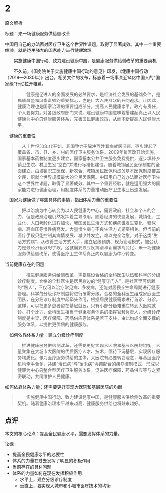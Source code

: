 # 2

原文解析

标题：来一场健康服务供给侧改革

​	  中国用自己的办法面对医疗卫生这个世界性课题，取得了显著成效。其中一个重要经验，就是运用强大的国家能力进行健康治理

　　实施健康中国行动、致力建设健康中国，是健康服务供给侧改革的重要契机

　　不久前，《国务院关于实施健康中国行动的意见》印发，《健康中国行动（2019—2030年）》出台。相关文件的发布，标志着一场事关近14亿中国人的“国家级”行动拉开帷幕。

> 　　健康是促进人的全面发展的必然要求，是经济社会发展的基础条件，是民族昌盛和国家富强的重要标志，也是广大人民群众的共同追求。正因此，健康治理也是国家治理的重要组成部分。提高人民健康水平，政府有责任，个人要努力。对各级政府部门来说，建设健康中国意味着搭建起真正以人民健康为中心的健康服务体系，完善国民健康政策，从而不断提高人民健康水平。

　健康的重要性

> 　从上世纪50年代开始，我国致力于解决百姓看病就医问题，逐步建起了覆盖省、市、县、乡、村的医疗卫生服务体系。2009年新医改开始实施，国家基本药物制度逐步建立，国家基本公共卫生服务免费提供，逐步填补乡镇卫生院、村卫生室“空白”并进行标准化建设。随着城镇居民医保制度的全面建立，由城镇职工医保、新农合、城镇居民医保构成的基本医保制度覆盖全民，织就全世界规模最大的全民医保网。中国用自己的办法面对医疗卫生这个世界性课题，取得了显著成效。其中一个重要经验，就是运用强大的国家能力进行健康治理，用制度体系的力量推动医疗卫生事业迅速发展。

　国家为健康做了哪些具体的事情，指出体系力量的重要性

> 　把以治病为中心转变为以人民健康为中心，需要政府、社会和个人的合力，但是政府治理仍然发挥着主导作用。随着经济的快速发展，城镇化、工业化、人口老龄化进程加快，我国居民生活方式和疾病谱发生变化，糖尿病、高血压等慢性病高发。大量慢性病与不良生活方式紧密相关。但当前的医疗手段只能控制其病情发展、减少并发症，难以完全治愈。对于这类“生活方式病”，从改善生活方式入手，建立层级预防、规范管理模式，被公认为是最经济有效的手段。这就需要顺应疾病谱和新需求的变化，来一场健康服务供给侧改革，使得医疗卫生体系真正向以健康为中心转变。

当前健康存在的问题

> 　　推进健康服务供给侧改革，需要建设合格的全科医生队伍和科学的分级诊疗制度。合格的全科医生是居民身边的“健康守门人”，是社区里可信赖的“熟人”，不仅可以治疗常见病、多发病，还能对居民全生命周期进行健康管理。科学的分级诊疗制度将进行按需分级，合格的全科医生组成家庭医生团队，在分级诊疗制度中起牵头作用，根据居民健康需求进行首诊、分诊。这样，可以把更多患者留在基层就医，只有小部分疑难重症转到大医院就诊。打个比方，全科医生相当于健康服务体系的指挥官和负责人，分级诊疗制度是主梁，医疗保障、药品供应等体系是若干支柱，由此构成全面支撑的服务体系，以提供更优质的健康服务。

　如何依靠体系力量：建立分级诊疗制度

> 　推进健康服务供给侧改革，还需要更好实现大医院和基层医院的均衡。大量聚集在大城市大医院的优质医疗人才、技术，亟待下沉基层，实现医疗服务均质化。作为医疗服务供给的主体，大医院有必要转变理念，与基层医疗机构牵手合作，共建“治已病”与“治未病”协调配合的疾病控制模式，形成以健康为中心的整合型医疗卫生服务体系，促进医疗保障、药品供应等与之紧密联动，共同维护人民健康。

如何依靠体系力量：还需要更好实现大医院和基层医院的均衡

> 　　实施健康中国行动、致力建设健康中国，是健康服务供给侧改革的重要契机。随着健康治理水平越来越高，健康服务供给也将越来越好。

## 点评

本文的核心论点：提高全民健康水平，需要发挥体系的力量。

论据：

- 提高全民健康水平的必要性
- 体系的力量在过去发挥了明显的积极作用
- 当前存在的具体问题
- 体系的力量如何在现在发挥积极作用
  - 水平上，建立分级诊疗制度
  - 垂直上，要实现大城市和小城市医疗技术的均衡